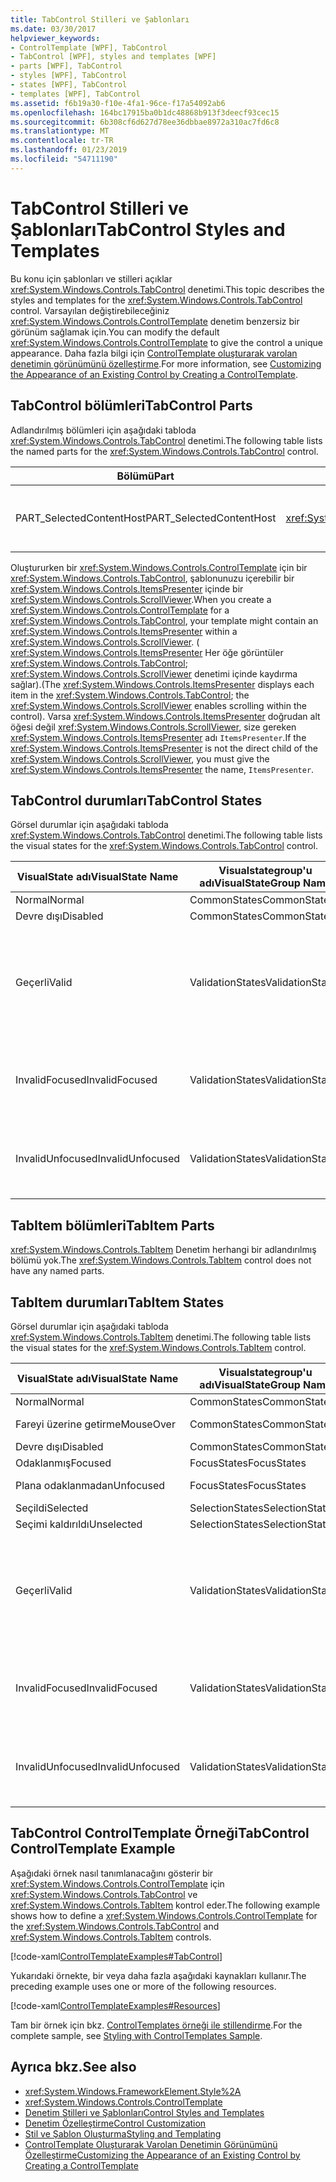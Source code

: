 ```yaml
---
title: TabControl Stilleri ve Şablonları
ms.date: 03/30/2017
helpviewer_keywords:
- ControlTemplate [WPF], TabControl
- TabControl [WPF], styles and templates [WPF]
- parts [WPF], TabControl
- styles [WPF], TabControl
- states [WPF], TabControl
- templates [WPF], TabControl
ms.assetid: f6b19a30-f10e-4fa1-96ce-f17a54092ab6
ms.openlocfilehash: 164bc17915ba0b1dc48868b913f3deecf93cec15
ms.sourcegitcommit: 6b308cf6d627d78ee36dbbae8972a310ac7fd6c8
ms.translationtype: MT
ms.contentlocale: tr-TR
ms.lasthandoff: 01/23/2019
ms.locfileid: "54711190"
---
```

# <a name="tabcontrol-styles-and-templates"></a><span data-ttu-id="e9160-102">TabControl Stilleri ve Şablonları</span><span class="sxs-lookup"><span data-stu-id="e9160-102">TabControl Styles and Templates</span></span>
<span data-ttu-id="e9160-103">Bu konu için şablonları ve stilleri açıklar <xref:System.Windows.Controls.TabControl> denetimi.</span><span class="sxs-lookup"><span data-stu-id="e9160-103">This topic describes the styles and templates for the <xref:System.Windows.Controls.TabControl> control.</span></span> <span data-ttu-id="e9160-104">Varsayılan değiştirebileceğiniz <xref:System.Windows.Controls.ControlTemplate> denetim benzersiz bir görünüm sağlamak için.</span><span class="sxs-lookup"><span data-stu-id="e9160-104">You can modify the default <xref:System.Windows.Controls.ControlTemplate> to give the control a unique appearance.</span></span> <span data-ttu-id="e9160-105">Daha fazla bilgi için [ControlTemplate oluşturarak varolan denetimin görünümünü özelleştirme](../../../../docs/framework/wpf/controls/customizing-the-appearance-of-an-existing-control.md).</span><span class="sxs-lookup"><span data-stu-id="e9160-105">For more information, see [Customizing the Appearance of an Existing Control by Creating a ControlTemplate](../../../../docs/framework/wpf/controls/customizing-the-appearance-of-an-existing-control.md).</span></span>  
  
## <a name="tabcontrol-parts"></a><span data-ttu-id="e9160-106">TabControl bölümleri</span><span class="sxs-lookup"><span data-stu-id="e9160-106">TabControl Parts</span></span>  
 <span data-ttu-id="e9160-107">Adlandırılmış bölümleri için aşağıdaki tabloda <xref:System.Windows.Controls.TabControl> denetimi.</span><span class="sxs-lookup"><span data-stu-id="e9160-107">The following table lists the named parts for the <xref:System.Windows.Controls.TabControl> control.</span></span>  
  
|<span data-ttu-id="e9160-108">Bölümü</span><span class="sxs-lookup"><span data-stu-id="e9160-108">Part</span></span>|<span data-ttu-id="e9160-109">Tür</span><span class="sxs-lookup"><span data-stu-id="e9160-109">Type</span></span>|<span data-ttu-id="e9160-110">Açıklama</span><span class="sxs-lookup"><span data-stu-id="e9160-110">Description</span></span>|  
|-|-|-|  
|<span data-ttu-id="e9160-111">PART_SelectedContentHost</span><span class="sxs-lookup"><span data-stu-id="e9160-111">PART_SelectedContentHost</span></span>|<xref:System.Windows.Controls.ContentPresenter>|<span data-ttu-id="e9160-112">Şu anda seçili içeriğini gösteren nesne <xref:System.Windows.Controls.TabItem>.</span><span class="sxs-lookup"><span data-stu-id="e9160-112">The object that shows the content of the currently selected <xref:System.Windows.Controls.TabItem>.</span></span>|  
  
 <span data-ttu-id="e9160-113">Oluştururken bir <xref:System.Windows.Controls.ControlTemplate> için bir <xref:System.Windows.Controls.TabControl>, şablonunuzu içerebilir bir <xref:System.Windows.Controls.ItemsPresenter> içinde bir <xref:System.Windows.Controls.ScrollViewer>.</span><span class="sxs-lookup"><span data-stu-id="e9160-113">When you create a <xref:System.Windows.Controls.ControlTemplate> for a <xref:System.Windows.Controls.TabControl>, your template might contain an <xref:System.Windows.Controls.ItemsPresenter> within a <xref:System.Windows.Controls.ScrollViewer>.</span></span> <span data-ttu-id="e9160-114">( <xref:System.Windows.Controls.ItemsPresenter> Her öğe görüntüler <xref:System.Windows.Controls.TabControl>; <xref:System.Windows.Controls.ScrollViewer> denetimi içinde kaydırma sağlar).</span><span class="sxs-lookup"><span data-stu-id="e9160-114">(The <xref:System.Windows.Controls.ItemsPresenter> displays each item in the <xref:System.Windows.Controls.TabControl>; the <xref:System.Windows.Controls.ScrollViewer> enables scrolling within the control).</span></span>  <span data-ttu-id="e9160-115">Varsa <xref:System.Windows.Controls.ItemsPresenter> doğrudan alt öğesi değil <xref:System.Windows.Controls.ScrollViewer>, size gereken <xref:System.Windows.Controls.ItemsPresenter> adı `ItemsPresenter`.</span><span class="sxs-lookup"><span data-stu-id="e9160-115">If the <xref:System.Windows.Controls.ItemsPresenter> is not the direct child of the <xref:System.Windows.Controls.ScrollViewer>, you must give the <xref:System.Windows.Controls.ItemsPresenter> the name, `ItemsPresenter`.</span></span>  
  
## <a name="tabcontrol-states"></a><span data-ttu-id="e9160-116">TabControl durumları</span><span class="sxs-lookup"><span data-stu-id="e9160-116">TabControl States</span></span>  
 <span data-ttu-id="e9160-117">Görsel durumlar için aşağıdaki tabloda <xref:System.Windows.Controls.TabControl> denetimi.</span><span class="sxs-lookup"><span data-stu-id="e9160-117">The following table lists the visual states for the <xref:System.Windows.Controls.TabControl> control.</span></span>  
  
|<span data-ttu-id="e9160-118">VisualState adı</span><span class="sxs-lookup"><span data-stu-id="e9160-118">VisualState Name</span></span>|<span data-ttu-id="e9160-119">Visualstategroup'u adı</span><span class="sxs-lookup"><span data-stu-id="e9160-119">VisualStateGroup Name</span></span>|<span data-ttu-id="e9160-120">Açıklama</span><span class="sxs-lookup"><span data-stu-id="e9160-120">Description</span></span>|  
|----------------------|---------------------------|-----------------|  
|<span data-ttu-id="e9160-121">Normal</span><span class="sxs-lookup"><span data-stu-id="e9160-121">Normal</span></span>|<span data-ttu-id="e9160-122">CommonStates</span><span class="sxs-lookup"><span data-stu-id="e9160-122">CommonStates</span></span>|<span data-ttu-id="e9160-123">Varsayılan durumu.</span><span class="sxs-lookup"><span data-stu-id="e9160-123">The default state.</span></span>|  
|<span data-ttu-id="e9160-124">Devre dışı</span><span class="sxs-lookup"><span data-stu-id="e9160-124">Disabled</span></span>|<span data-ttu-id="e9160-125">CommonStates</span><span class="sxs-lookup"><span data-stu-id="e9160-125">CommonStates</span></span>|<span data-ttu-id="e9160-126">Denetim devre dışıdır.</span><span class="sxs-lookup"><span data-stu-id="e9160-126">The control is disabled.</span></span>|  
|<span data-ttu-id="e9160-127">Geçerli</span><span class="sxs-lookup"><span data-stu-id="e9160-127">Valid</span></span>|<span data-ttu-id="e9160-128">ValidationStates</span><span class="sxs-lookup"><span data-stu-id="e9160-128">ValidationStates</span></span>|<span data-ttu-id="e9160-129">Denetimi kullanan <xref:System.Windows.Controls.Validation> sınıfı ve <xref:System.Windows.Controls.Validation.HasError%2A?displayProperty=nameWithType> ekli özelliği `false`.</span><span class="sxs-lookup"><span data-stu-id="e9160-129">The control uses the <xref:System.Windows.Controls.Validation> class and the <xref:System.Windows.Controls.Validation.HasError%2A?displayProperty=nameWithType> attached property is `false`.</span></span>|  
|<span data-ttu-id="e9160-130">InvalidFocused</span><span class="sxs-lookup"><span data-stu-id="e9160-130">InvalidFocused</span></span>|<span data-ttu-id="e9160-131">ValidationStates</span><span class="sxs-lookup"><span data-stu-id="e9160-131">ValidationStates</span></span>|<span data-ttu-id="e9160-132"><xref:System.Windows.Controls.Validation.HasError%2A?displayProperty=nameWithType> Ekli özelliği `true` olan denetim odağa sahip.</span><span class="sxs-lookup"><span data-stu-id="e9160-132">The <xref:System.Windows.Controls.Validation.HasError%2A?displayProperty=nameWithType> attached property is `true` has the control has focus.</span></span>|  
|<span data-ttu-id="e9160-133">InvalidUnfocused</span><span class="sxs-lookup"><span data-stu-id="e9160-133">InvalidUnfocused</span></span>|<span data-ttu-id="e9160-134">ValidationStates</span><span class="sxs-lookup"><span data-stu-id="e9160-134">ValidationStates</span></span>|<span data-ttu-id="e9160-135"><xref:System.Windows.Controls.Validation.HasError%2A?displayProperty=nameWithType> Ekli özelliği `true` olan denetim odağa sahip değil.</span><span class="sxs-lookup"><span data-stu-id="e9160-135">The <xref:System.Windows.Controls.Validation.HasError%2A?displayProperty=nameWithType> attached property is `true` has the control does not have focus.</span></span>|  
  
## <a name="tabitem-parts"></a><span data-ttu-id="e9160-136">TabItem bölümleri</span><span class="sxs-lookup"><span data-stu-id="e9160-136">TabItem Parts</span></span>  
 <span data-ttu-id="e9160-137"><xref:System.Windows.Controls.TabItem> Denetim herhangi bir adlandırılmış bölümü yok.</span><span class="sxs-lookup"><span data-stu-id="e9160-137">The <xref:System.Windows.Controls.TabItem> control does not have any named parts.</span></span>  
  
## <a name="tabitem-states"></a><span data-ttu-id="e9160-138">TabItem durumları</span><span class="sxs-lookup"><span data-stu-id="e9160-138">TabItem States</span></span>  
 <span data-ttu-id="e9160-139">Görsel durumlar için aşağıdaki tabloda <xref:System.Windows.Controls.TabItem> denetimi.</span><span class="sxs-lookup"><span data-stu-id="e9160-139">The following table lists the visual states for the <xref:System.Windows.Controls.TabItem> control.</span></span>  
  
|<span data-ttu-id="e9160-140">VisualState adı</span><span class="sxs-lookup"><span data-stu-id="e9160-140">VisualState Name</span></span>|<span data-ttu-id="e9160-141">Visualstategroup'u adı</span><span class="sxs-lookup"><span data-stu-id="e9160-141">VisualStateGroup Name</span></span>|<span data-ttu-id="e9160-142">Açıklama</span><span class="sxs-lookup"><span data-stu-id="e9160-142">Description</span></span>|  
|----------------------|---------------------------|-----------------|  
|<span data-ttu-id="e9160-143">Normal</span><span class="sxs-lookup"><span data-stu-id="e9160-143">Normal</span></span>|<span data-ttu-id="e9160-144">CommonStates</span><span class="sxs-lookup"><span data-stu-id="e9160-144">CommonStates</span></span>|<span data-ttu-id="e9160-145">Varsayılan durumu.</span><span class="sxs-lookup"><span data-stu-id="e9160-145">The default state.</span></span>|  
|<span data-ttu-id="e9160-146">Fareyi üzerine getirme</span><span class="sxs-lookup"><span data-stu-id="e9160-146">MouseOver</span></span>|<span data-ttu-id="e9160-147">CommonStates</span><span class="sxs-lookup"><span data-stu-id="e9160-147">CommonStates</span></span>|<span data-ttu-id="e9160-148">Fare işaretçisi denetimin üzerine yerleştirilir.</span><span class="sxs-lookup"><span data-stu-id="e9160-148">The mouse pointer is positioned over the control.</span></span>|  
|<span data-ttu-id="e9160-149">Devre dışı</span><span class="sxs-lookup"><span data-stu-id="e9160-149">Disabled</span></span>|<span data-ttu-id="e9160-150">CommonStates</span><span class="sxs-lookup"><span data-stu-id="e9160-150">CommonStates</span></span>|<span data-ttu-id="e9160-151">Denetim devre dışıdır.</span><span class="sxs-lookup"><span data-stu-id="e9160-151">The control is disabled.</span></span>|  
|<span data-ttu-id="e9160-152">Odaklanmış</span><span class="sxs-lookup"><span data-stu-id="e9160-152">Focused</span></span>|<span data-ttu-id="e9160-153">FocusStates</span><span class="sxs-lookup"><span data-stu-id="e9160-153">FocusStates</span></span>|<span data-ttu-id="e9160-154">Denetim odağa sahip.</span><span class="sxs-lookup"><span data-stu-id="e9160-154">The control has focus.</span></span>|  
|<span data-ttu-id="e9160-155">Plana odaklanmadan</span><span class="sxs-lookup"><span data-stu-id="e9160-155">Unfocused</span></span>|<span data-ttu-id="e9160-156">FocusStates</span><span class="sxs-lookup"><span data-stu-id="e9160-156">FocusStates</span></span>|<span data-ttu-id="e9160-157">Denetim odağa sahip değil.</span><span class="sxs-lookup"><span data-stu-id="e9160-157">The control does not have focus.</span></span>|  
|<span data-ttu-id="e9160-158">Seçildi</span><span class="sxs-lookup"><span data-stu-id="e9160-158">Selected</span></span>|<span data-ttu-id="e9160-159">SelectionStates</span><span class="sxs-lookup"><span data-stu-id="e9160-159">SelectionStates</span></span>|<span data-ttu-id="e9160-160">Denetimin seçili olduğunu.</span><span class="sxs-lookup"><span data-stu-id="e9160-160">The control is selected.</span></span>|  
|<span data-ttu-id="e9160-161">Seçimi kaldırıldı</span><span class="sxs-lookup"><span data-stu-id="e9160-161">Unselected</span></span>|<span data-ttu-id="e9160-162">SelectionStates</span><span class="sxs-lookup"><span data-stu-id="e9160-162">SelectionStates</span></span>|<span data-ttu-id="e9160-163">Denetimin seçili değil.</span><span class="sxs-lookup"><span data-stu-id="e9160-163">The control is not selected.</span></span>|  
|<span data-ttu-id="e9160-164">Geçerli</span><span class="sxs-lookup"><span data-stu-id="e9160-164">Valid</span></span>|<span data-ttu-id="e9160-165">ValidationStates</span><span class="sxs-lookup"><span data-stu-id="e9160-165">ValidationStates</span></span>|<span data-ttu-id="e9160-166">Denetimi kullanan <xref:System.Windows.Controls.Validation> sınıfı ve <xref:System.Windows.Controls.Validation.HasError%2A?displayProperty=nameWithType> ekli özelliği `false`.</span><span class="sxs-lookup"><span data-stu-id="e9160-166">The control uses the <xref:System.Windows.Controls.Validation> class and the <xref:System.Windows.Controls.Validation.HasError%2A?displayProperty=nameWithType> attached property is `false`.</span></span>|  
|<span data-ttu-id="e9160-167">InvalidFocused</span><span class="sxs-lookup"><span data-stu-id="e9160-167">InvalidFocused</span></span>|<span data-ttu-id="e9160-168">ValidationStates</span><span class="sxs-lookup"><span data-stu-id="e9160-168">ValidationStates</span></span>|<span data-ttu-id="e9160-169"><xref:System.Windows.Controls.Validation.HasError%2A?displayProperty=nameWithType> Ekli özelliği `true` olan denetim odağa sahip.</span><span class="sxs-lookup"><span data-stu-id="e9160-169">The <xref:System.Windows.Controls.Validation.HasError%2A?displayProperty=nameWithType> attached property is `true` has the control has focus.</span></span>|  
|<span data-ttu-id="e9160-170">InvalidUnfocused</span><span class="sxs-lookup"><span data-stu-id="e9160-170">InvalidUnfocused</span></span>|<span data-ttu-id="e9160-171">ValidationStates</span><span class="sxs-lookup"><span data-stu-id="e9160-171">ValidationStates</span></span>|<span data-ttu-id="e9160-172"><xref:System.Windows.Controls.Validation.HasError%2A?displayProperty=nameWithType> Ekli özelliği `true` olan denetim odağa sahip değil.</span><span class="sxs-lookup"><span data-stu-id="e9160-172">The <xref:System.Windows.Controls.Validation.HasError%2A?displayProperty=nameWithType> attached property is `true` has the control does not have focus.</span></span>|  
  
## <a name="tabcontrol-controltemplate-example"></a><span data-ttu-id="e9160-173">TabControl ControlTemplate Örneği</span><span class="sxs-lookup"><span data-stu-id="e9160-173">TabControl ControlTemplate Example</span></span>  
 <span data-ttu-id="e9160-174">Aşağıdaki örnek nasıl tanımlanacağını gösterir bir <xref:System.Windows.Controls.ControlTemplate> için <xref:System.Windows.Controls.TabControl> ve <xref:System.Windows.Controls.TabItem> kontrol eder.</span><span class="sxs-lookup"><span data-stu-id="e9160-174">The following example shows how to define a <xref:System.Windows.Controls.ControlTemplate> for the <xref:System.Windows.Controls.TabControl> and <xref:System.Windows.Controls.TabItem> controls.</span></span>  
  
 [!code-xaml[ControlTemplateExamples#TabControl](../../../../samples/snippets/csharp/VS_Snippets_Wpf/ControlTemplateExamples/CS/resources/tabcontrol.xaml#tabcontrol)]  
  
 <span data-ttu-id="e9160-175">Yukarıdaki örnekte, bir veya daha fazla aşağıdaki kaynakları kullanır.</span><span class="sxs-lookup"><span data-stu-id="e9160-175">The preceding example uses one or more of the following resources.</span></span>  
  
 [!code-xaml[ControlTemplateExamples#Resources](../../../../samples/snippets/csharp/VS_Snippets_Wpf/ControlTemplateExamples/CS/resources/shared.xaml#resources)]  
  
 <span data-ttu-id="e9160-176">Tam bir örnek için bkz. [ControlTemplates örneği ile stillendirme](https://github.com/Microsoft/WPF-Samples/tree/master/Styles%20&%20Templates/IntroToStylingAndTemplating).</span><span class="sxs-lookup"><span data-stu-id="e9160-176">For the complete sample, see [Styling with ControlTemplates Sample](https://github.com/Microsoft/WPF-Samples/tree/master/Styles%20&%20Templates/IntroToStylingAndTemplating).</span></span>  
  
## <a name="see-also"></a><span data-ttu-id="e9160-177">Ayrıca bkz.</span><span class="sxs-lookup"><span data-stu-id="e9160-177">See also</span></span>
- <xref:System.Windows.FrameworkElement.Style%2A>
- <xref:System.Windows.Controls.ControlTemplate>
- [<span data-ttu-id="e9160-178">Denetim Stilleri ve Şablonları</span><span class="sxs-lookup"><span data-stu-id="e9160-178">Control Styles and Templates</span></span>](../../../../docs/framework/wpf/controls/control-styles-and-templates.md)
- [<span data-ttu-id="e9160-179">Denetim Özelleştirme</span><span class="sxs-lookup"><span data-stu-id="e9160-179">Control Customization</span></span>](../../../../docs/framework/wpf/controls/control-customization.md)
- [<span data-ttu-id="e9160-180">Stil ve Şablon Oluşturma</span><span class="sxs-lookup"><span data-stu-id="e9160-180">Styling and Templating</span></span>](../../../../docs/framework/wpf/controls/styling-and-templating.md)
- [<span data-ttu-id="e9160-181">ControlTemplate Oluşturarak Varolan Denetimin Görünümünü Özelleştirme</span><span class="sxs-lookup"><span data-stu-id="e9160-181">Customizing the Appearance of an Existing Control by Creating a ControlTemplate</span></span>](../../../../docs/framework/wpf/controls/customizing-the-appearance-of-an-existing-control.md)
